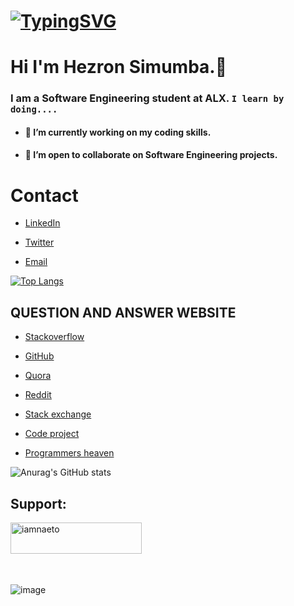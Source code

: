 # [![TypingSVG](https://readme-typing-svg.demolab.com?lines=Hey!+You+Are+Welcome+To+My+Profile;My+Name+Is+Hezron+Simumba;I+Am+Passionate+About+Coding;I+Learn+By+Doing+)](https://git.io/typing-svg) 

 # Hi I'm Hezron Simumba.👋 

  

 ### I am a Software Engineering student at ALX. `I learn by doing....` 

  

 - #### 🔭 I’m currently working on my coding skills. 

 - #### 👯 I’m open to collaborate on Software Engineering projects. 

  

 # Contact  

 * [LinkedIn](https://www.linkedin.com/in/hezron-simumba-b1342419a/) 

 * [Twitter](https://twitter.com/Hezron-Simumba) 

 * [Email](mailto:simumbahezron@gmail.com) 

  

 [![Top Langs](https://github-readme-stats.vercel.app/api/top-langs/?username=Hezron-Simumba&layout=compact)](https://github.com/Hezron-Simumba/github-readme-stats) 

  

 ## QUESTION AND ANSWER WEBSITE  

 * [Stackoverflow](https://Stackoverflow.com/) 

 * [GitHub](https://github.com/) 

 * [Quora](https://quora.com/) 

 * [Reddit](https://reddit.com/) 

 * [Stack exchange](https://Stackexchange.com/) 

 * [Code project](https://codeproject.com/) 

 * [Programmers heaven](https://programmersheaven.com/) 

  

 ![Anurag's GitHub stats](https://github-readme-stats.vercel.app/api?username=Hezron-Simumba&show_icons=true&theme=radical) 

  

 <h2 align="left">Support:</h2> 

 <p><a href="https://www.buymeacoffee.com/HezronSim"> <img align="left" src="https://cdn.buymeacoffee.com/buttons/v2/default-yellow.png" height="50" width="210" alt="iamnaeto" /></a></p><br><br><br><br><br> 

  

 ![image](https://user-images.githubusercontent.com/105258746/188775779-6bbc07c8-df8d-4a80-839b-674ea51c5adc.png)

